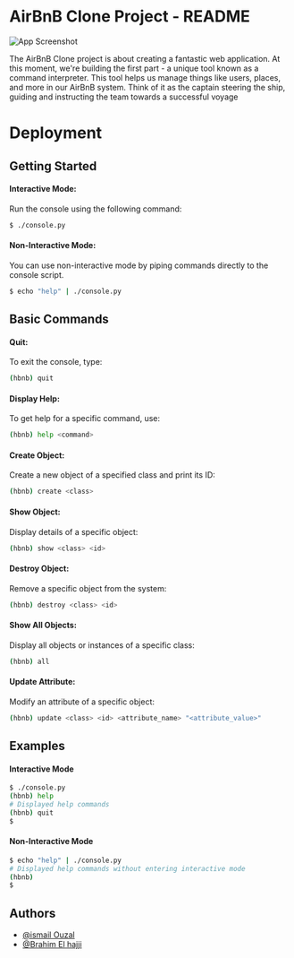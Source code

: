 
# AirBnB Clone Project - README

![App Screenshot](https://s3.amazonaws.com/alx-intranet.hbtn.io/uploads/medias/2018/6/65f4a1dd9c51265f49d0.png?X-Amz-Algorithm=AWS4-HMAC-SHA256&X-Amz-Credential=AKIARDDGGGOUSBVO6H7D%2F20240309%2Fus-east-1%2Fs3%2Faws4_request&X-Amz-Date=20240309T133127Z&X-Amz-Expires=86400&X-Amz-SignedHeaders=host&X-Amz-Signature=7452c3cbb5b78b31270d5f00f23ab07f015334eb81190e655cb10d26db1b89ed)

The AirBnB Clone project is about creating a fantastic web application. At this moment, we're building the first part - a unique tool known as a command interpreter. This tool helps us manage things like users, places, and more in our AirBnB system. Think of it as the captain steering the ship, guiding and instructing the team towards a successful voyage



# Deployment

## Getting Started
#### Interactive Mode:
Run the console using the following command:
```bash
$ ./console.py
```

#### Non-Interactive Mode:
You can use non-interactive mode by piping commands directly to the console script.

```bash
$ echo "help" | ./console.py
```
## Basic Commands
#### Quit:
To exit the console, type:
```bash
(hbnb) quit
```
#### Display Help:
To get help for a specific command, use:
```bash
(hbnb) help <command>
```
#### Create Object:
Create a new object of a specified class and print its ID:

```bash
(hbnb) create <class>
```
#### Show Object:
Display details of a specific object:
```bash
(hbnb) show <class> <id>
```
#### Destroy Object:
Remove a specific object from the system:
```bash
(hbnb) destroy <class> <id>
```
#### Show All Objects:
Display all objects or instances of a specific class:
```bash
(hbnb) all
```
#### Update Attribute:
Modify an attribute of a specific object:
```bash
(hbnb) update <class> <id> <attribute_name> "<attribute_value>"
```
## Examples

#### Interactive Mode
```bash
$ ./console.py
(hbnb) help
# Displayed help commands
(hbnb) quit
$
```
#### Non-Interactive Mode
```bash
$ echo "help" | ./console.py
# Displayed help commands without entering interactive mode
(hbnb)
$
```



## Authors

- [@ismail Ouzal](https://github.com/ismailouzy)
- [@Brahim El hajji](https://github.com/BrahimElhajji/)


